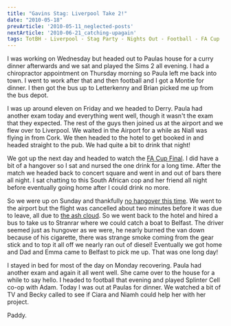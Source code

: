 ```yaml
---
title: "Gavins Stag: Liverpool Take 2!"
date: "2010-05-18"
prevArticle: '2010-05-11_neglected-posts'
nextArticle: '2010-06-21_catching-upagain'
tags: TotBH - Liverpool - Stag Party - Nights Out - Football - FA Cup
---
```

I was working on Wednesday but headed out to Paulas house for a curry dinner afterwards and we sat and played the Sims 2 all evening. I had a chiropractor appointment on Thursday morning so Paula left me back into town. I went to work after that and then football and I got a Montie for dinner. I then got the bus up to Letterkenny and Brian picked me up from the bus depot.

I was up around eleven on Friday and we headed to Derry. Paula had another exam today and everything went well, though it wasn't the exam that they expected. The rest of the guys then joined us at the airport and we flew over to Liverpool. We waited in the Airport for a while as Niall was flying in from Cork. We then headed to the hotel to get booked in and headed straight to the pub. We had quite a bit to drink that night!

We got up the next day and headed to watch the [FA Cup Final](http://www.rte.ie/sport/soccer/2010/0515/chelsea_portsmouth.html). I did have a bit of a hangover so I sat and nursed the one drink for a long time. After the match we headed back to concert square and went in and out of bars there all night. I sat chatting to this South African cop and her friend all night before eventually going home after I could drink no more.

So we were up on Sunday and thankfully [no hangover this time](http://paddy1138.blogspot.com/2009/09/stags-good-sick-bad.html). We went to the airport but the flight was cancelled about two minutes before it was due to leave, all due to [the ash cloud](http://www.rte.ie/news/2010/0516/travel.html). So we went back to the hotel and hired a bus to take us to Stranrar where we could catch a boat to Belfast. The driver seemed just as hungover as we were, he nearly burned the van down because of his cigarette, there was strange smoke coming from the gear stick and to top it all off we nearly ran out of diesel! Eventually we got home and Dad and Emma came to Belfast to pick me up. That was one long day!

I stayed in bed for most of the day on Monday recovering. Paula had another exam and again it all went well. She came over to the house for a while to say hello. I headed to football that evening and played Splinter Cell co-op with Adam. Today I was out at Paulas for dinner. We watched a bit of TV and Becky called to see if Ciara and Niamh could help her with her project.

Paddy.